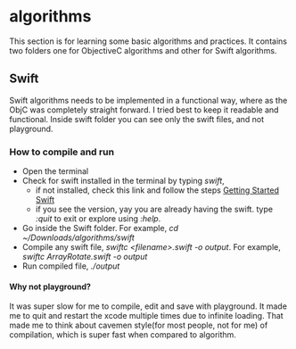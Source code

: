 # algorithms

This section is for learning some basic algorithms and practices. It contains two folders one for ObjectiveC algorithms and other for Swift algorithms.

## Swift
Swift algorithms needs to be implemented in a functional way, where as the ObjC was completely straight forward. I tried best to keep it readable and functional. Inside swift folder you can see only the swift files, and not playground. 

### How to compile and run
- Open the terminal
- Check for swift installed in the terminal by typing _swift_, 
  - if not installed, check this link and follow the steps [Getting Started Swift](https://swift.org/getting-started/#installing-swift)
  - if you see the version, yay you are already having the swift. type _:quit_ to exit or explore using _:help_.
- Go inside the Swift folder. For example, _cd ~/Downloads/algorithms/swift_
- Compile any swift file, _swiftc \<filename\>.swift -o output_. For example, _swiftc ArrayRotate.swift -o output_
- Run compiled file, _./output_


#### Why not playground? 
It was super slow for me to compile, edit and save with playground. It made me to quit and restart the xcode multiple times due to infinite loading. That made me to think about cavemen style(for most people, not for me) of compilation, which is super fast when compared to algorithm.

